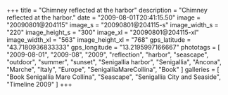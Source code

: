 +++
title = "Chimney reflected at the harbor"
description = "Chimney reflected at the harbor."
date = "2009-08-01T20:41:15.50"
image = "20090801@204115"
image_s = "20090801@204115-s"
image_width_s = "220"
image_height_s = "300"
image_xl = "20090801@204115-xl"
image_width_xl = "563"
image_height_xl = "768"
gps_latitude = "43.7180936833333"
gps_longitude = "13.2195997166667"
phototags = [ "2009-08-01", "2009-08", "2009", "reflection", "harbor", "seascape", "outdoor", "summer", "sunset", "Senigallia harbor", "Senigallia", "Ancona", "Marche", "Italy", "Europe", "SenigalliaMareCollina", "Book" ]
galleries = [ "Book Senigallia Mare Collina", "Seascape", "Senigallia City and Seaside", "Timeline 2009" ]
+++
